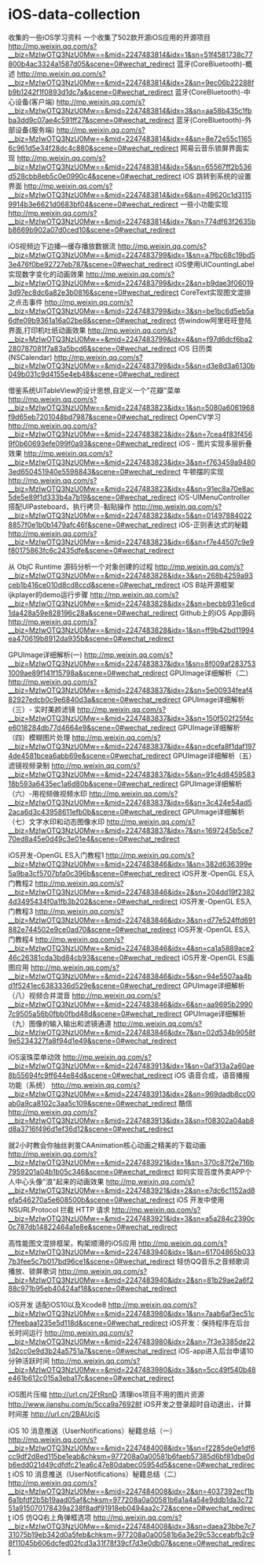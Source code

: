 # iOS-data-collection
收集的一些iOS学习资料
一个收集了502款开源iOS应用的开源项目
http://mp.weixin.qq.com/s?__biz=MzIwOTQ3NzU0Mw==&mid=2247483814&idx=1&sn=51f4581738c77800b4ac3324a1587d05&scene=0#wechat_redirect
 蓝牙(CoreBluetooth)-概述 
http://mp.weixin.qq.com/s?__biz=MzIwOTQ3NzU0Mw==&mid=2247483814&idx=2&sn=9ec06b22288fb9b1242f1f0893d1dc7a&scene=0#wechat_redirect
 蓝牙(CoreBluetooth)-中心设备(客户端) 
http://mp.weixin.qq.com/s?__biz=MzIwOTQ3NzU0Mw==&mid=2247483814&idx=3&sn=aa58b435c1fbba3dd9c07ae4c591ff27&scene=0#wechat_redirect
 蓝牙(CoreBluetooth)-外部设备(服务端) 
http://mp.weixin.qq.com/s?__biz=MzIwOTQ3NzU0Mw==&mid=2247483814&idx=4&sn=8e72e55c11656c961d5e34f28dc4c880&scene=0#wechat_redirect
 网易云音乐锁屏界面实现 
http://mp.weixin.qq.com/s?__biz=MzIwOTQ3NzU0Mw==&mid=2247483814&idx=5&sn=65567ff2b536d528cbb8eb5c0e0990c4&scene=0#wechat_redirect
iOS 跳转到系统的设置界面
http://mp.weixin.qq.com/s?__biz=MzIwOTQ3NzU0Mw==&mid=2247483814&idx=6&sn=49620c1d31159914b3e6621d0683bf04&scene=0#wechat_redirect
一些小功能实现
http://mp.weixin.qq.com/s?__biz=MzIwOTQ3NzU0Mw==&mid=2247483814&idx=7&sn=774df63f2635bb8669b902a07d0ced10&scene=0#wechat_redirect

iOS视频边下边播—缓存播放数据流 
http://mp.weixin.qq.com/s?__biz=MzIwOTQ3NzU0Mw==&mid=2247483799&idx=1&sn=a7fbc68c19bd53e476f0be92727eb787&scene=0#wechat_redirect
iOS使用UICountingLabel实现数字变化的动画效果
http://mp.weixin.qq.com/s?__biz=MzIwOTQ3NzU0Mw==&mid=2247483799&idx=2&sn=b9dae3f060193d97ec8dc6a82e3b0816&scene=0#wechat_redirect
CoreText实现图文混排之点击事件
http://mp.weixin.qq.com/s?__biz=MzIwOTQ3NzU0Mw==&mid=2247483799&idx=3&sn=be1bc6d5eb5a6dfe09b9361a16a02be8&scene=0#wechat_redirect
仿window阿里旺旺登陆界面,打印机吐纸动画效果
http://mp.weixin.qq.com/s?__biz=MzIwOTQ3NzU0Mw==&mid=2247483799&idx=4&sn=f97d6dcf6ba2280787081f7a83a5bcd6&scene=0#wechat_redirect
iOS 日历类(NSCalendar) 
http://mp.weixin.qq.com/s?__biz=MzIwOTQ3NzU0Mw==&mid=2247483799&idx=5&sn=d3e8d3a6130b049b031c9d4155e4eb48&scene=0#wechat_redirect

借鉴系统UITableView的设计思想,自定义一个"花瓣"菜单
http://mp.weixin.qq.com/s?__biz=MzIwOTQ3NzU0Mw==&mid=2247483823&idx=1&sn=5080a6061968f9d65eb7201048bd7987&scene=0#wechat_redirect
OpenCV学习 
http://mp.weixin.qq.com/s?__biz=MzIwOTQ3NzU0Mw==&mid=2247483823&idx=2&sn=7cea4f83f4569f0b60693efe099f0a93&scene=0#wechat_redirect
iOS - 图片实现多层折叠效果
http://mp.weixin.qq.com/s?__biz=MzIwOTQ3NzU0Mw==&mid=2247483823&idx=3&sn=f763459a94803ed650451940e5598843&scene=0#wechat_redirect
牛顿摆的实现
http://mp.weixin.qq.com/s?__biz=MzIwOTQ3NzU0Mw==&mid=2247483823&idx=4&sn=91ec8a70e8ac5de5e89f1d333b4a7b19&scene=0#wechat_redirect
iOS-UIMenuController搭配UIPasteboard，执行拷贝-黏贴操作
http://mp.weixin.qq.com/s?__biz=MzIwOTQ3NzU0Mw==&mid=2247483823&idx=5&sn=014978840228857f0e1b0b1479afc46f&scene=0#wechat_redirect
iOS-正则表达式的秘籍
http://mp.weixin.qq.com/s?__biz=MzIwOTQ3NzU0Mw==&mid=2247483823&idx=6&sn=f7e44507c9e9f80175863fc6c2435dfe&scene=0#wechat_redirect

从 ObjC Runtime 源码分析一个对象创建的过程 
http://mp.weixin.qq.com/s?__biz=MzIwOTQ3NzU0Mw==&mid=2247483828&idx=3&sn=268b4259a93ceb1b416ce010d8cd8ccd&scene=0#wechat_redirect
iOS B站开源框架ijkplayer的demo运行步骤
http://mp.weixin.qq.com/s?__biz=MzIwOTQ3NzU0Mw==&mid=2247483828&idx=2&sn=becbb931e6cd1da428a59e828196c28a&scene=0#wechat_redirect
 Github上的iOS App源码
http://mp.weixin.qq.com/s?__biz=MzIwOTQ3NzU0Mw==&mid=2247483828&idx=1&sn=ff9b42bd11994ea470619b8912da935b&scene=0#wechat_redirect

GPUImage详细解析(一) 
http://mp.weixin.qq.com/s?__biz=MzIwOTQ3NzU0Mw==&mid=2247483837&idx=1&sn=8f009af2837531009ae89f141f15798a&scene=0#wechat_redirect
 GPUImage详细解析（二） 
http://mp.weixin.qq.com/s?__biz=MzIwOTQ3NzU0Mw==&mid=2247483837&idx=2&sn=5e00934feaf482927edcb0c9e6840d3a&scene=0#wechat_redirect
 GPUImage详细解析（三）- 实时美颜滤镜 
http://mp.weixin.qq.com/s?__biz=MzIwOTQ3NzU0Mw==&mid=2247483837&idx=3&sn=150f502f25f4ce6018284db77d4664e9&scene=0#wechat_redirect
 GPUImage详细解析（四）模糊图片处理 
http://mp.weixin.qq.com/s?__biz=MzIwOTQ3NzU0Mw==&mid=2247483837&idx=4&sn=dcefa8f1daf1974de4581bcea6abb69e&scene=0#wechat_redirect
 GPUImage详细解析（五）滤镜视频录制 
http://mp.weixin.qq.com/s?__biz=MzIwOTQ3NzU0Mw==&mid=2247483837&idx=5&sn=91c4d845958318b593a6435ec1a6d80b&scene=0#wechat_redirect
 GPUImage详细解析（六）-用视频做视频水印 
http://mp.weixin.qq.com/s?__biz=MzIwOTQ3NzU0Mw==&mid=2247483837&idx=6&sn=3c424e54ad52aca6d3c43958611efb0b&scene=0#wechat_redirect
 GPUImage详细解析（七）文字水印和动态图像水印 
http://mp.weixin.qq.com/s?__biz=MzIwOTQ3NzU0Mw==&mid=2247483837&idx=7&sn=1697245b5ce770ed8a45e0d49c3e01e4&scene=0#wechat_redirect

iOS开发-OpenGL ES入门教程1 
http://mp.weixin.qq.com/s?__biz=MzIwOTQ3NzU0Mw==&mid=2247483846&idx=1&sn=382d636399e5a9ba3cf5707bfa0c396b&scene=0#wechat_redirect
iOS开发-OpenGL ES入门教程2 
http://mp.weixin.qq.com/s?__biz=MzIwOTQ3NzU0Mw==&mid=2247483846&idx=2&sn=204dd19f23824d3495434f0a1fb3b202&scene=0#wechat_redirect
iOS开发-OpenGL ES入门教程3 
http://mp.weixin.qq.com/s?__biz=MzIwOTQ3NzU0Mw==&mid=2247483846&idx=3&sn=d77e524ffd691882e744502e9ce0ad70&scene=0#wechat_redirect
iOS开发-OpenGL ES入门教程4 
http://mp.weixin.qq.com/s?__biz=MzIwOTQ3NzU0Mw==&mid=2247483846&idx=4&sn=ca1a5889ace246c26381cda3bd84cb93&scene=0#wechat_redirect
iOS开发-OpenGL ES画图应用 
http://mp.weixin.qq.com/s?__biz=MzIwOTQ3NzU0Mw==&mid=2247483846&idx=5&sn=94e5507aa4bd1f5241ec6383336d529e&scene=0#wechat_redirect
GPUImage详细解析（八）视频合并混音 
http://mp.weixin.qq.com/s?__biz=MzIwOTQ3NzU0Mw==&mid=2247483846&idx=6&sn=aa9695b29907c9505a56b0fbb0fbd48d&scene=0#wechat_redirect
GPUImage详细解析（九）图像的输入输出和滤镜通道 
http://mp.weixin.qq.com/s?__biz=MzIwOTQ3NzU0Mw==&mid=2247483846&idx=7&sn=02d534b9058f9e5234327fa8f94d1e49&scene=0#wechat_redirect

iOS滚珠菜单动效
http://mp.weixin.qq.com/s?__biz=MzIwOTQ3NzU0Mw==&mid=2247483913&idx=1&sn=0af313a2a60ae8b55694fc9ff644e84d&scene=0#wechat_redirect
iOS 语音合成，语音播报功能（系统）
http://mp.weixin.qq.com/s?__biz=MzIwOTQ3NzU0Mw==&mid=2247483913&idx=2&sn=969dadb8cc00ab0a9ca8102c3aa5c109&scene=0#wechat_redirect
酷信
http://mp.weixin.qq.com/s?__biz=MzIwOTQ3NzU0Mw==&mid=2247483913&idx=3&sn=f08302a04ab8d8a3716f496d1ef36d12&scene=0#wechat_redirect

就2小时教会你抽丝剥茧CAAnimation核心动画之精美的下载动画
http://mp.weixin.qq.com/s?__biz=MzIwOTQ3NzU0Mw==&mid=2247483921&idx=1&sn=370c87f2e716b7959201a04b1b05c346&scene=0#wechat_redirect
如何实现百度外卖APP个人中心头像"浪"起来的动画效果
http://mp.weixin.qq.com/s?__biz=MzIwOTQ3NzU0Mw==&mid=2247483921&idx=2&sn=e7dc6c1152ad8efa546270a5e608500b&scene=0#wechat_redirect
iOS 开发中使用 NSURLProtocol 拦截 HTTP 请求
http://mp.weixin.qq.com/s?__biz=MzIwOTQ3NzU0Mw==&mid=2247483921&idx=3&sn=a5a284c2390c0c787db14822464a1e8e&scene=0#wechat_redirect

高性能图文混排框架，构架顺滑的iOS应用
http://mp.weixin.qq.com/s?__biz=MzIwOTQ3NzU0Mw==&mid=2247483940&idx=1&sn=61704865b0337b3fee5c7b017bd96ce1&scene=0#wechat_redirect
轻仿QQ音乐之音频歌词播放、锁屏歌词
http://mp.weixin.qq.com/s?__biz=MzIwOTQ3NzU0Mw==&mid=2247483940&idx=2&sn=81b29ae2a6f288c971b95eb40424af18&scene=0#wechat_redirect

iOS开发 适配iOS10以及Xcode8
http://mp.weixin.qq.com/s?__biz=MzIwOTQ3NzU0Mw==&mid=2247483980&idx=1&sn=7aab6af3ec51cf7feebaa1235e5d118d&scene=0#wechat_redirect
iOS开发：保持程序在后台长时间运行
http://mp.weixin.qq.com/s?__biz=MzIwOTQ3NzU0Mw==&mid=2247483980&idx=2&sn=7f3e3385de221d2cc0e9d3b24a5751a7&scene=0#wechat_redirect
iOS-app进入后台申请10分钟活跃时间
http://mp.weixin.qq.com/s?__biz=MzIwOTQ3NzU0Mw==&mid=2247483980&idx=3&sn=5cc49f540b48e461b612c015a3eba17c&scene=0#wechat_redirect

iOS图片压缩
http://url.cn/2FtRsnD
清理ios项目不用的图片资源
http://www.jianshu.com/p/5cca9a76928f
iOS开发之登录超时自动退出，计算时间差
http://url.cn/2BAUcjS

iOS 10 消息推送（UserNotifications）秘籍总结（一）
http://mp.weixin.qq.com/s?__biz=MzIwOTQ3NzU0Mw==&mid=2247484008&idx=1&sn=f2285de0e1df6cc9df2d8ed115be1eab&chksm=977208a0a00581b6faeb57385d6bf81dbe0db6edd021d49cdfdfc21ea6c47e80dabec05954d5&scene=0#wechat_redirect
iOS 10 消息推送（UserNotifications）秘籍总结（二）
http://mp.weixin.qq.com/s?__biz=MzIwOTQ3NzU0Mw==&mid=2247484008&idx=2&sn=4037392ecf1b6a1bfdf2b5b19aad05af&chksm=977208a0a00581b6a1a4a54e9ddb1da3c7251a915070178439a238f8adf91918eb0494aa2c72&scene=0#wechat_redirect
iOS 仿QQ右上角弹框选项
http://mp.weixin.qq.com/s?__biz=MzIwOTQ3NzU0Mw==&mid=2247484008&idx=3&sn=daea23bbe7c731075b19eb342d0a5feb&chksm=977208a0a00581b6a3e29c53cceabfb2c98f11045b606dcfed02fcd3a31f78f39cf7d3e0db07&scene=0#wechat_redirect
